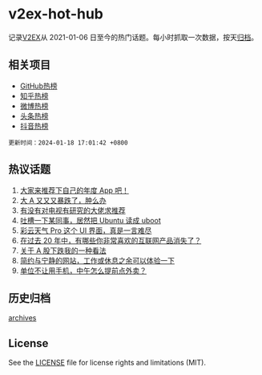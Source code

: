 # v2ex-hot-hub

 记录[V2EX](https://www.v2ex.com/)从 2021-01-06 日至今的热门话题。每小时抓取一次数据，按天[归档](archives)。
 
 ## 相关项目

- [GitHub热榜](https://github.com/it985/github-hot-hub)
- [知乎热榜](https://github.com/it985/zhihu-hot-hub)
- [微博热榜](https://github.com/it985/weibo-hot-hub)
- [头条热榜](https://github.com/it985/toutiao-hot-hub)
- [抖音热榜](https://github.com/it985/douyin-hot-hub)


 `更新时间：2024-01-18 17:01:42 +0800`

## 热议话题

1. [大家来推荐下自己的年度 App 吧！](https://www.v2ex.com/t/1009425)
1. [大 A 又又又暴跌了，肿么办](https://www.v2ex.com/t/1009511)
1. [有没有对电视有研究的大佬求推荐](https://www.v2ex.com/t/1009441)
1. [吐槽一下某同事，居然把 Ubuntu 读成 uboot](https://www.v2ex.com/t/1009629)
1. [彩云天气 Pro 这个 UI 界面，真是一言难尽](https://www.v2ex.com/t/1009520)
1. [在过去 20 年中，有哪些你非常喜欢的互联网产品消失了？](https://www.v2ex.com/t/1009439)
1. [关于 A 股下跌我的一种看法](https://www.v2ex.com/t/1009633)
1. [简约与宁静的网站，工作或休息之余可以体验一下](https://www.v2ex.com/t/1009521)
1. [单位不让用手机，中午怎么提前点外卖？](https://www.v2ex.com/t/1009421)

## 历史归档

[archives](archives)

## License

See the [LICENSE](LICENSE) file for license rights and limitations (MIT).
